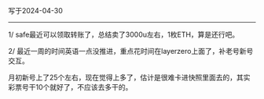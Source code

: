 写于2024-04-30

-----

1/  safe最近可以领取转账了，总结卖了3000u左右，1枚ETH，算是还行吧。

2/ 最近一周的时间英语一点没推进，重点花时间在layerzero上面了，补老号新号交互。

月初新号上了25个左右，现在觉得上多了，估计是很难卡进快照里面去的，其实彩票号干10个就好了，不应该去多干的。
